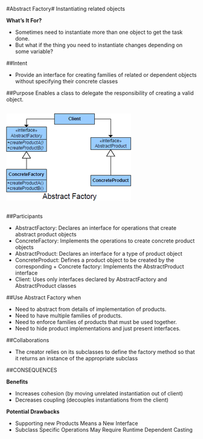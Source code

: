 #Abstract Factory#
Instantiating related objects

**What’s It For?**

+	Sometimes need to instantiate more than one object to get the task done.
+	But what if the thing you need to instantiate changes depending on some variable?


##Intent

+	Provide an interface for creating families of related or dependent objects without specifying their concrete classes

##Purpose
Enables a class to delegate the responsibility of creating a valid object.

##
![alt text](./Images/AbstractFactory-1.md.png "AbstractFactory")
##

##Participants

+	AbstractFactory: Declares an interface for operations that create abstract product objects
+	ConcreteFactory: Implements the operations to create concrete product objects
+	AbstractProduct: Declares an interface for a type of product object
+	ConcreteProduct: Defines a product object to be created by the corresponding +	Concrete factory: Implements the AbstractProduct interface
+	Client: Uses only interfaces declared by AbstractFactory and AbstractProduct classes

##Use Abstract Factory when

+	Need to abstract from details of implementation of products.
+	Need to have multiple families of products.
+	Need to enforce families of products that must be used together.
+	Need to hide product implementations and just present interfaces.



##Collaborations
+	The creator relies on its subclasses to define the factory method so that it 
returns an instance of the appropriate subclass

##CONSEQUENCES

**Benefits**

+	Increases cohesion (by moving unrelated instantiation out of client)
+	Decreases coupling (decouples instantiations from the client)

**Potential Drawbacks**

+	Supporting new Products Means a New Interface 
+	Subclass Specific Operations May Require Runtime Dependent Casting 



